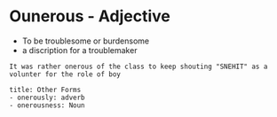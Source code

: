 # Ounerous - Adjective
- To be troublesome or burdensome
- a discription for a troublemaker

``` ad-example
It was rather onerous of the class to keep shouting "SNEHIT" as a volunter for the role of boy
```
```ad-info
title: Other Forms
- onerously: adverb
- onerousness: Noun
```
